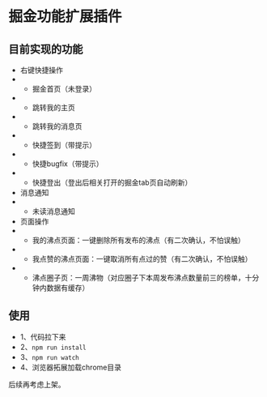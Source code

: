 # 掘金功能扩展插件

## 目前实现的功能

- 右键快捷操作
- - 掘金首页（未登录）
- - 跳转我的主页
- - 跳转我的消息页
- - 快捷签到（带提示）
- - 快捷bugfix（带提示）
- - 快捷登出（登出后相关打开的掘金tab页自动刷新）
- 消息通知
- - 未读消息通知
- 页面操作
- - 我的沸点页面：一键删除所有发布的沸点（有二次确认，不怕误触）
- - 我点赞的沸点页面：一键取消所有点过的赞（有二次确认，不怕误触）
- - 沸点圈子页：一周沸物（对应圈子下本周发布沸点数量前三的榜单，十分钟内数据有缓存）

## 使用

- 1、代码拉下来
- 2、`npm run install`
- 3、`npm run watch`
- 4、浏览器拓展加载chrome目录

后续再考虑上架。